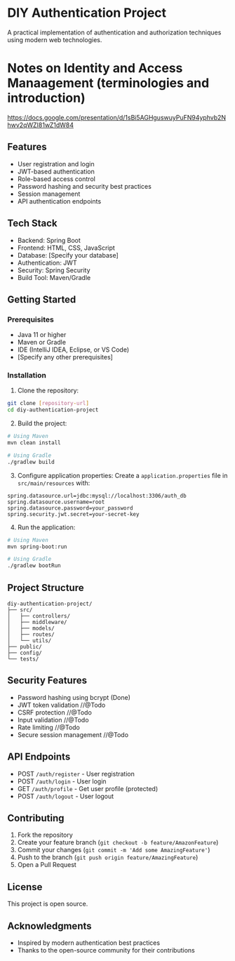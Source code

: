 # DIY Authentication Project

A practical implementation of authentication and authorization techniques using modern web technologies.

# Notes on Identity and Access Manaagement (terminologies and introduction)

https://docs.google.com/presentation/d/1sBi5AGHguswuyPuFN94yphvb2Nhwv2qWZI81wZ1dW84

## Features

- User registration and login
- JWT-based authentication
- Role-based access control
- Password hashing and security best practices
- Session management
- API authentication endpoints

## Tech Stack

- Backend: Spring Boot
- Frontend: HTML, CSS, JavaScript
- Database: [Specify your database]
- Authentication: JWT
- Security: Spring Security
- Build Tool: Maven/Gradle

## Getting Started

### Prerequisites

- Java 11 or higher
- Maven or Gradle
- IDE (IntelliJ IDEA, Eclipse, or VS Code)
- [Specify any other prerequisites]

### Installation

1. Clone the repository:
```bash
git clone [repository-url]
cd diy-authentication-project
```

2. Build the project:
```bash
# Using Maven
mvn clean install

# Using Gradle
./gradlew build
```

3. Configure application properties:
Create a `application.properties` file in `src/main/resources` with:
```
spring.datasource.url=jdbc:mysql://localhost:3306/auth_db
spring.datasource.username=root
spring.datasource.password=your_password
spring.security.jwt.secret=your-secret-key
```

4. Run the application:
```bash
# Using Maven
mvn spring-boot:run

# Using Gradle
./gradlew bootRun
```

## Project Structure

```
diy-authentication-project/
├── src/
│   ├── controllers/
│   ├── middleware/
│   ├── models/
│   ├── routes/
│   └── utils/
├── public/
├── config/
└── tests/
```

## Security Features

- Password hashing using bcrypt (Done)
- JWT token validation //@Todo
- CSRF protection //@Todo
- Input validation //@Todo
- Rate limiting //@Todo
- Secure session management //@Todo

## API Endpoints

- POST `/auth/register` - User registration
- POST `/auth/login` - User login
- GET `/auth/profile` - Get user profile (protected)
- POST `/auth/logout` - User logout

## Contributing

1. Fork the repository
2. Create your feature branch (`git checkout -b feature/AmazonFeature`)
3. Commit your changes (`git commit -m 'Add some AmazingFeature'`)
4. Push to the branch (`git push origin feature/AmazingFeature`)
5. Open a Pull Request

## License

This project is open source.

## Acknowledgments

- Inspired by modern authentication best practices
- Thanks to the open-source community for their contributions

